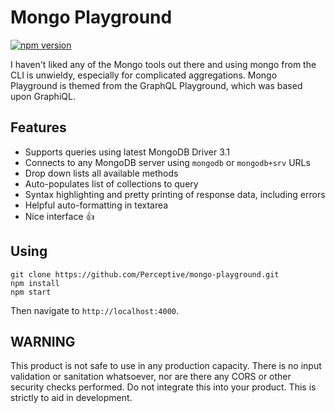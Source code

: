 # Mongo Playground

[![npm version](https://badge.fury.io/js/mongo-playground.svg)](https://badge.fury.io/js/mongo-playground)

I haven't liked any of the Mongo tools out there and using mongo from the CLI
is unwieldy, especially for complicated aggregations.  Mongo Playground is
themed from the GraphQL Playground, which was based upon GraphiQL.

## Features

* Supports queries using latest MongoDB Driver 3.1
* Connects to any MongoDB server using `mongodb` or `mongodb+srv` URLs
* Drop down lists all available methods
* Auto-populates list of collections to query
* Syntax highlighting and pretty printing of response data, including errors
* Helpful auto-formatting in textarea
* Nice interface 👍

## Using

```Shell
git clone https://github.com/Perceptive/mongo-playground.git
npm install
npm start
```

Then navigate to `http://localhost:4000`.

## WARNING

This product is not safe to use in any production capacity.  There is no input
validation or sanitation whatsoever, nor are there any CORS or other security
checks performed.  Do not integrate this into your product.  This is strictly
to aid in development.
